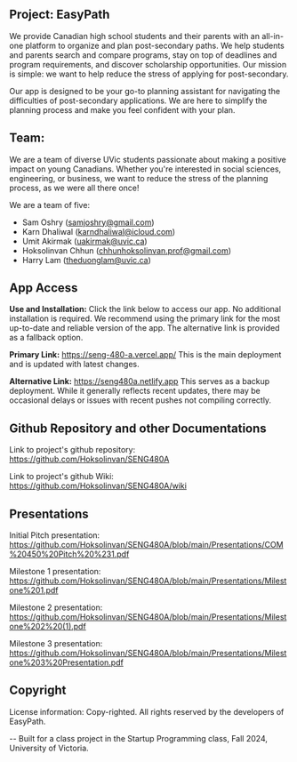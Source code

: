 ## Project: EasyPath

We provide Canadian high school students and their parents with an all-in-one platform to organize and plan post-secondary paths. We help students and parents search and compare programs, stay on top of deadlines and program requirements, and discover scholarship opportunities. Our mission is simple: we want to help reduce the stress of applying for post-secondary.

Our app is designed to be your go-to planning assistant for navigating the difficulties of post-secondary applications. We are here to simplify the planning process and make you feel confident with your plan.

## Team:
We are a team of diverse UVic students passionate about making a positive impact on young Canadians. Whether you're interested in social sciences, engineering, or business, we want to reduce the stress of the planning process, as we were all there once!

We are a team of five: 
- Sam Oshry (samjoshry@gmail.com)
- Karn Dhaliwal (karndhaliwal@icloud.com)
- Umit Akirmak (uakirmak@uvic.ca)
- Hoksolinvan Chhun (chhunhoksolinvan.prof@gmail.com)
- Harry Lam (theduonglam@uvic.ca)

## App Access

**Use and Installation:** Click the link below to access our app. No additional installation is required.
We recommend using the primary link for the most up-to-date and reliable version of the app. The alternative link is provided as a fallback option.

**Primary Link:** https://seng-480-a.vercel.app/
This is the main deployment and is updated with latest changes. 

**Alternative Link:** https://seng480a.netlify.app
This serves as a backup deployment. While it generally reflects recent updates, there may be occasional delays or issues with recent pushes not compiling correctly.

## Github Repository and other Documentations

Link to project's github repository: https://github.com/Hoksolinvan/SENG480A

Link to project's github Wiki: https://github.com/Hoksolinvan/SENG480A/wiki

## Presentations

Initial Pitch presentation: https://github.com/Hoksolinvan/SENG480A/blob/main/Presentations/COM%20450%20Pitch%20%231.pdf

Milestone 1 presentation: https://github.com/Hoksolinvan/SENG480A/blob/main/Presentations/Milestone%201.pdf

Milestone 2 presentation: https://github.com/Hoksolinvan/SENG480A/blob/main/Presentations/Milestone%202%20(1).pdf

Milestone 3 presentation: https://github.com/Hoksolinvan/SENG480A/blob/main/Presentations/Milestone%203%20Presentation.pdf

## Copyright

License information: Copy-righted. All rights reserved by the developers of EasyPath. 


-- Built for a class project in the Startup Programming class, Fall 2024, University of Victoria.

